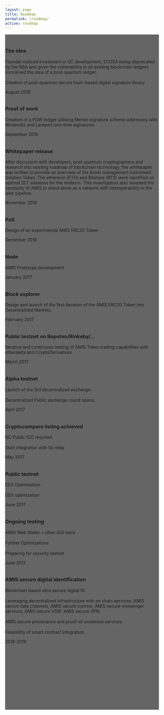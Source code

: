 ```yaml
---
layout: page
title: Roadmap
permalink: /roadmap/
active: roadmap
---
```

<div class="ui ten wide left aligned stackable grid" >
<div class="three column row">
  <div class="column"></div>
  <div class="column" style="background: rgba(0,0,0,0.6);">
    <div style="height:20px;"></div>
<div class="steps-timeline">

  <div class="steps-one">
    <img class="steps-img" src="/assets/timeline/1@1x.png" alt="" />
    <h3 class="steps-name">
      The idea
    </h3>
    <p class="steps-description">
      Founder noticed investment in QC development, ECDSA being deprecated by the NSA and given the vulnerability in all existing blockchain ledgers conceived the idea of a post-quantum ledger.
      <br><br>
      Creation of post-quantum secure hash-based digital signature library
    </p>
    <p class="steps-date">
      August 2016
      </p>
  </div>

  <div class="steps-two">
    <img class="steps-img" src="/assets/timeline/2@1x.png" alt="" />
    <h3 class="steps-name">
      Proof of work
    </h3>
    <p class="steps-description">
       Creation of a POW ledger utilising Merkle signature scheme addresses with Winternitz and Lamport one-time signatures.
    </p>
    <p class="steps-date">
    September 2016
    </p>
  </div>

  <div class="steps-two">
    <img class="steps-img" src="/assets/timeline/3@1x.png" alt="" />
    <h3 class="steps-name">
      Whitepaper release
    </h3>
    <p class="steps-description">
       After discussion with developers, post-quantum cryptographers and research into existing roadmap of blockchain technology, the whitepaper was written to provide an overview of the Asset management Instrument Solution Token. The ethereum (ETH) and Bitshare (BTS) were identified as optimal DLT solutions for the midterm. This investigation also revealed the necessity of AMIS to stand alone as a network with interoperability in the later pipeline.
    </p>
    <p class="steps-date">
      November 2016
    </p>
  </div>
    <div class="steps-two">
    <img class="steps-img" src="/assets/timeline/4@1x.png" alt="" />
    <h3 class="steps-name">
      PoS
    </h3>
    <p class="steps-description">
       Design of an experimental AMIS ERC20 Token
    </p>
    <p class="steps-date">
      December 2016
    </p>
  </div>
    <div class="steps-two">
    <img class="steps-img" src="/assets/timeline/5@1x.png" alt="" />
    <h3 class="steps-name">
      Node
    </h3>
    <p class="steps-description">
       AMIS Prototype development 
    </p>
    <p class="steps-date">
      January 2017
    </p>
  </div>
    <div class="steps-two">
    <img class="steps-img" src="/assets/timeline/6@1x.png" alt="" />
    <h3 class="steps-name">
      Block explorer
    </h3>
    <p class="steps-description">
       Design and launch of the first iteration of the AMIS ERC20 Token into Decentralized Markets.
    </p>
    <p class="steps-date">
      February 2017
    </p>
  </div>
      <div class="steps-two">
    <img class="steps-img" src="/assets/timeline/7@1x.png" alt="" />
    <h3 class="steps-name">
  Public testnet on Ropsten/Rinkeby/...
    </h3>
    <p class="steps-description">
  Iterative and continuous testing of AMIS Token trading capabilities with etherdelta and CryptoDerivatives
    </p>
    <p class="steps-date">
  March 2017
    </p>
  </div>
      <div class="steps-two">
    <img class="steps-img" src="/assets/timeline/8@1x.png" alt="" />
    <h3 class="steps-name">
  Alpha testnet
    </h3>
    <p class="steps-description">
  Launch of the 3rd decentralized exchange.
<br><br>
Decentralized Public exchange round opens.
    </p>
    <p class="steps-date">
  April 2017
    </p>
  </div>
      <div class="steps-two">
    <img class="steps-img" src="/assets/timeline/9@1x.png" alt="" />
    <h3 class="steps-name">
  Cryptocompare listing achieved
    </h3>
    <p class="steps-description">
  NO Public ICO required
<br><br>
Start integration with 0x relay 
    </p>
    <p class="steps-date">
  May 2017
    </p>
  </div>
        <div class="steps-two">
      <img class="steps-img" src="/assets/timeline/10@1x.png" alt="" />
      <h3 class="steps-name">
    Public testnet
      </h3>
      <p class="steps-description">
        DEX Optimisation .
        <br><br>
        DEX optimization
      </p>
      <p class="steps-date">
    June 2017
      </p>
    </div>
        <div class="steps-two">
      <img class="steps-img" src="/assets/timeline/11@1x.png" alt="" />
      <h3 class="steps-name">
    Ongoing testing
      </h3>
      <p class="steps-description">
            AMIS Web Wallet + other GUI work
<br><br>
        Further Optimizations
<br><br>
        Preparing for security testnet
      </p>
      <p class="steps-date">
    June 2017
      </p>
    </div>
                        <div class="steps-three">
                      <img class="steps-img" src="/assets/timeline/12@1x.png" alt="" />
                      <h3 class="steps-name">
                    AMIS secure digital identification
                      </h3>
                      <p class="steps-description">
                            Blockchain based ultra secure digital ID.
                            <br><br>
                            Leveraging decentralized infrastructure with on chain services: AMIS secure data channels, AMIS secure comms, AMIS secure messenger services, AMIS secure VOIP, AMIS secure VPN.
                            <br><br>
                            AMIS secure provenance and proof-of-existence services.
                            <br><br>
                            Feasibility of smart contract integration.
                      </p>
                      <p class="steps-date">
                    2018-2019
                      </p>
                    </div>
</div>
<div style="height:200px;"></div>
  <div class="column"></div>
</div>
</div>
</div>
